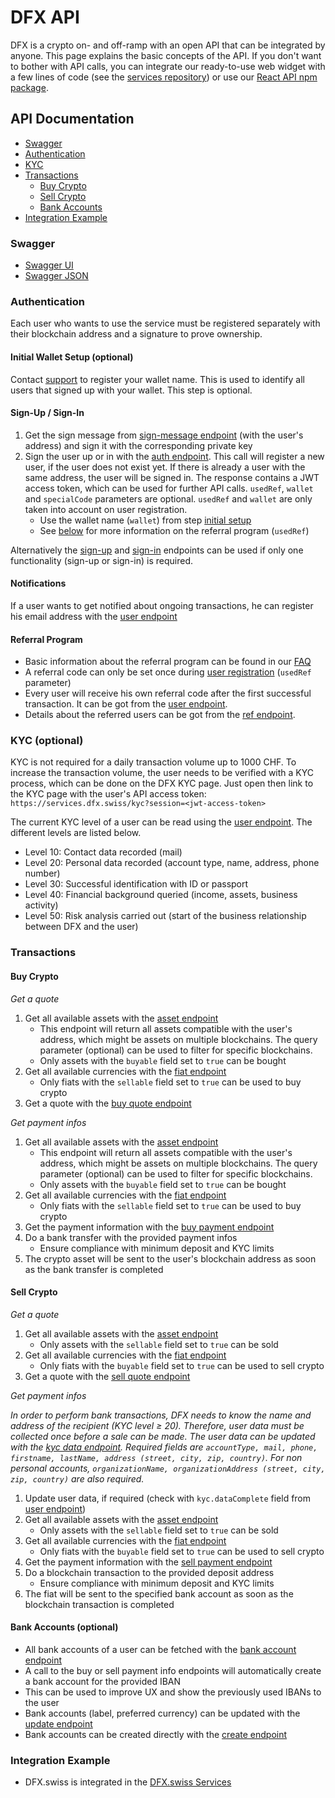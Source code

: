 # DFX API

DFX is a crypto on- and off-ramp with an open API that can be integrated by anyone. This page explains the basic concepts of the API. If you don't want to bother with API calls, you can integrate our ready-to-use web widget with a few lines of code (see the [services repository](https://github.com/DFXswiss/services#dfx-services)) or use our [React API npm package](https://www.npmjs.com/package/@dfx.swiss/react).

## API Documentation

- [Swagger](#swagger)
- [Authentication](#authentication)
- [KYC](#kyc-optional)
- [Transactions](#transactions)
  - [Buy Crypto](#buy-crypto)
  - [Sell Crypto](#sell-crypto)
  - [Bank Accounts](#bank-accounts-optional)
- [Integration Example](#integration-example)

### Swagger

- [Swagger UI](https://api.dfx.swiss)
- [Swagger JSON](https://api.dfx.swiss/swagger-json)

### Authentication

Each user who wants to use the service must be registered separately with their blockchain address and a signature to prove ownership.

#### Initial Wallet Setup (optional)

Contact [support](mailto:support@dfx.swiss) to register your wallet name. This is used to identify all users that signed up with your wallet. This step is optional.

#### Sign-Up / Sign-In

1. Get the sign message from [sign-message endpoint](https://api.dfx.swiss/swagger/#/Auth/AuthController_getSignMessage) (with the user's address) and sign it with the corresponding private key
1. Sign the user up or in with the [auth endpoint](https://api.dfx.swiss/swagger/#/Auth/AuthController_authenticate). This call will register a new user, if the user does not exist yet. If there is already a user with the same address, the user will be signed in. The response contains a JWT access token, which can be used for further API calls. `usedRef`, `wallet` and `specialCode` parameters are optional. `usedRef` and `wallet` are only taken into account on user registration.
   - Use the wallet name (`wallet`) from step [initial setup](#initial-wallet-setup-optional)
   - See [below](#referral-program) for more information on the referral program (`usedRef`)

Alternatively the [sign-up](https://api.dfx.swiss/swagger/#/Auth/AuthController_signUp) and [sign-in](https://api.dfx.swiss/swagger/#/Auth/AuthController_signIn) endpoints can be used if only one functionality (sign-up or sign-in) is required.

#### Notifications

If a user wants to get notified about ongoing transactions, he can register his email address with the [user endpoint](https://api.dfx.swiss/swagger/#/User/UserController_updateUser)

#### Referral Program

- Basic information about the referral program can be found in our [FAQ](https://docs.dfx.swiss/en/faq)
- A referral code can only be set once during [user registration](#authentication) (`usedRef` parameter)
- Every user will receive his own referral code after the first successful transaction. It can be got from the [user endpoint](https://api.dfx.swiss/swagger/#/User/UserV2Controller_getUser).
- Details about the referred users can be got from the [ref endpoint](https://api.dfx.swiss/swagger/#/User/UserV2Controller_getRef).

### KYC (optional)

KYC is not required for a daily transaction volume up to 1000 CHF. To increase the transaction volume, the user needs to be verified with a KYC process, which can be done on the DFX KYC page. Just open then link to the KYC page with the user's API access token: `https://services.dfx.swiss/kyc?session=<jwt-access-token>`

The current KYC level of a user can be read using the [user endpoint](https://api.dfx.swiss/swagger/#/User/UserV2Controller_getUser). The different levels are listed below.

- Level 10: Contact data recorded (mail)
- Level 20: Personal data recorded (account type, name, address, phone number)
- Level 30: Successful identification with ID or passport
- Level 40: Financial background queried (income, assets, business activity)
- Level 50: Risk analysis carried out (start of the business relationship between DFX and the user)

### Transactions

#### Buy Crypto

_Get a quote_

1. Get all available assets with the [asset endpoint](https://api.dfx.swiss/swagger/#/Asset/AssetController_getAllAsset)
   - This endpoint will return all assets compatible with the user's address, which might be assets on multiple blockchains. The query parameter (optional) can be used to filter for specific blockchains.
   - Only assets with the `buyable` field set to `true` can be bought
1. Get all available currencies with the [fiat endpoint](https://api.dfx.swiss/swagger/#/Fiat/FiatController_getAllFiat)
   - Only fiats with the `sellable` field set to `true` can be used to buy crypto
1. Get a quote with the [buy quote endpoint](https://api.dfx.swiss/swagger/#/Buy/BuyController_getBuyQuote)

_Get payment infos_

1. Get all available assets with the [asset endpoint](https://api.dfx.swiss/swagger/#/Asset/AssetController_getAllAsset)
   - This endpoint will return all assets compatible with the user's address, which might be assets on multiple blockchains. The query parameter (optional) can be used to filter for specific blockchains.
   - Only assets with the `buyable` field set to `true` can be bought
1. Get all available currencies with the [fiat endpoint](https://api.dfx.swiss/swagger/#/Fiat/FiatController_getAllFiat)
   - Only fiats with the `sellable` field set to `true` can be used to buy crypto
1. Get the payment information with the [buy payment endpoint](https://api.dfx.swiss/swagger/#/Buy/BuyController_createBuyWithPaymentInfo)
1. Do a bank transfer with the provided payment infos
   - Ensure compliance with minimum deposit and KYC limits
1. The crypto asset will be sent to the user's blockchain address as soon as the bank transfer is completed

#### Sell Crypto

_Get a quote_

1. Get all available assets with the [asset endpoint](https://api.dfx.swiss/swagger/#/Asset/AssetController_getAllAsset)
   - Only assets with the `sellable` field set to `true` can be sold
1. Get all available currencies with the [fiat endpoint](https://api.dfx.swiss/swagger/#/Fiat/FiatController_getAllFiat)
   - Only fiats with the `buyable` field set to `true` can be used to sell crypto
1. Get a quote with the [sell quote endpoint](https://api.dfx.swiss/swagger/#/Sell/SellController_getSellQuote)

_Get payment infos_

<em>In order to perform bank transactions, DFX needs to know the name and address of the recipient (KYC level ≥ 20). Therefore, user data must be collected once before a sale can be made. The user data can be updated with the [kyc data endpoint](https://api.dfx.swiss/swagger#/User/UserController_updateKycData). Required fields are `accountType, mail, phone, firstname, lastName, address (street, city, zip, country)`. For non personal accounts, `organizationName, organizationAddress (street, city, zip, country)` are also required.</em>

1. Update user data, if required (check with `kyc.dataComplete` field from [user endpoint](https://api.dfx.swiss/swagger/#/User/UserV2Controller_getUser))
1. Get all available assets with the [asset endpoint](https://api.dfx.swiss/swagger/#/Asset/AssetController_getAllAsset)
   - Only assets with the `sellable` field set to `true` can be sold
1. Get all available currencies with the [fiat endpoint](https://api.dfx.swiss/swagger/#/Fiat/FiatController_getAllFiat)
   - Only fiats with the `buyable` field set to `true` can be used to sell crypto
1. Get the payment information with the [sell payment endpoint](https://api.dfx.swiss/swagger/#/Sell/SellController_createSellWithPaymentInfo)
1. Do a blockchain transaction to the provided deposit address
   - Ensure compliance with minimum deposit and KYC limits
1. The fiat will be sent to the specified bank account as soon as the blockchain transaction is completed

#### Bank Accounts (optional)

- All bank accounts of a user can be fetched with the [bank account endpoint](https://api.dfx.swiss/swagger/#/BankAccount/BankAccountController_getAllUserBankAccount)
- A call to the buy or sell payment info endpoints will automatically create a bank account for the provided IBAN
- This can be used to improve UX and show the previously used IBANs to the user
- Bank accounts (label, preferred currency) can be updated with the [update endpoint](https://api.dfx.swiss/swagger/#/BankAccount/BankAccountController_updateBankAccount)
- Bank accounts can be created directly with the [create endpoint](https://api.dfx.swiss/swagger/#/BankAccount/BankAccountController_createBankAccount)

### Integration Example

- DFX.swiss is integrated in the [DFX.swiss Services](https://github.com/DFXswiss/services)
